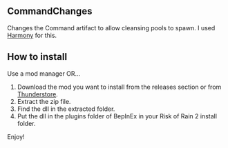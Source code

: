 ## CommandChanges
Changes the Command artifact to allow cleansing pools to spawn. I used [Harmony](https://github.com/BepInEx/HarmonyX/wiki) for this.

## How to install
Use a mod manager OR...
1. Download the mod you want to install from the releases section or from [Thunderstore](https://thunderstore.io/).
2. Extract the zip file.
3. Find the dll in the extracted folder.
4. Put the dll in the plugins folder of BepInEx in your Risk of Rain 2 install folder.

Enjoy!
